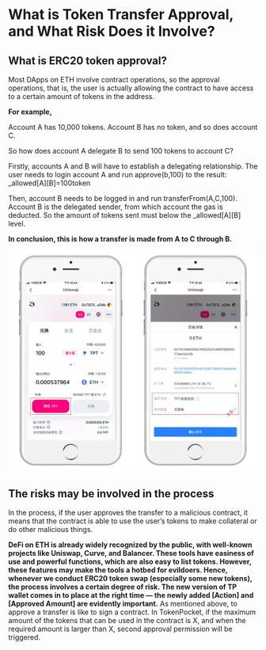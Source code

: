 # What is Token Transfer Approval, and What Risk Does it Involve?

## **What is ERC20 token approval?** <a id="43d0"></a>

Most DApps on ETH involve contract operations, so the approval operations, that is, the user is actually allowing the contract to have access to a certain amount of tokens in the address.

**For example,**

Account A has 10,000 tokens. Account B has no token, and so does account C.

So how does account A delegate B to send 100 tokens to account C?

Firstly, accounts A and B will have to establish a delegating relationship. The user needs to login account A and run approve\(b,100\) to the result: \_allowed\[A\]\[B\]=100token

Then, account B needs to be logged in and run transferFrom\(A,C,100\). Account B is the delegated sender, from which account the gas is deducted. So the amount of tokens sent must below the \_allowed\[A\]\[B\] level.

**In conclusion, this is how a transfer is made from A to C through B.** 

![](../../.gitbook/assets/image%20%2811%29.png)

## The risks may be involved in the process <a id="fcf9"></a>

In the process, if the user approves the transfer to a malicious contract, it means that the contract is able to use the user’s tokens to make collateral or do other malicious things.

**DeFi on ETH is already widely recognized by the public, with well-known projects like Uniswap, Curve, and Balancer. These tools have easiness of use and powerful functions, which are also easy to list tokens. However, these features may make the tools a hotbed for evildoers. Hence, whenever we conduct ERC20 token swap \(especially some new tokens\), the process involves a certain degree of risk. The new version of TP wallet comes in to place at the right time — the newly added \[Action\] and \[Approved Amount\] are evidently important.** As mentioned above, to approve a transfer is like to sign a contract. In TokenPocket, if the maximum amount of the tokens that can be used in the contract is X, and when the required amount is larger than X, second approval permission will be triggered.

